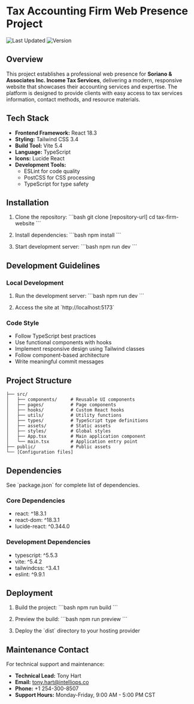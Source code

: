 # Tax Accounting Firm Web Presence Project

![Last Updated](https://img.shields.io/badge/Last%20Updated-January%202025-blue)
![Version](https://img.shields.io/badge/Version-1.0.0-green)

## Overview

This project establishes a professional web presence for **Soriano & Associates Inc. Income Tax Services**, delivering a modern, responsive website that showcases their accounting services and expertise. The platform is designed to provide clients with easy access to tax services information, contact methods, and resource materials.

## Tech Stack

- **Frontend Framework:** React 18.3
- **Styling:** Tailwind CSS 3.4
- **Build Tool:** Vite 5.4
- **Language:** TypeScript
- **Icons:** Lucide React
- **Development Tools:**
  - ESLint for code quality
  - PostCSS for CSS processing
  - TypeScript for type safety

## Installation

1. Clone the repository:
   \`\`\`bash
   git clone [repository-url]
   cd tax-firm-website
   \`\`\`

2. Install dependencies:
   \`\`\`bash
   npm install
   \`\`\`

3. Start development server:
   \`\`\`bash
   npm run dev
   \`\`\`

## Development Guidelines

### Local Development

1. Run the development server:
   \`\`\`bash
   npm run dev
   \`\`\`

2. Access the site at \`http://localhost:5173\`

### Code Style

- Follow TypeScript best practices
- Use functional components with hooks
- Implement responsive design using Tailwind classes
- Follow component-based architecture
- Write meaningful commit messages

## Project Structure

```
├── src/
│   ├── components/     # Reusable UI components
│   ├── pages/          # Page components
│   ├── hooks/          # Custom React hooks
│   ├── utils/          # Utility functions
│   ├── types/          # TypeScript type definitions
│   ├── assets/         # Static assets
│   ├── styles/         # Global styles
│   ├── App.tsx         # Main application component
│   └── main.tsx        # Application entry point
├── public/             # Public assets
└── [Configuration files]
```

## Dependencies

See \`package.json\` for complete list of dependencies.

### Core Dependencies

- react: ^18.3.1
- react-dom: ^18.3.1
- lucide-react: ^0.344.0

### Development Dependencies

- typescript: ^5.5.3
- vite: ^5.4.2
- tailwindcss: ^3.4.1
- eslint: ^9.9.1

## Deployment

1. Build the project:
   \`\`\`bash
   npm run build
   \`\`\`

2. Preview the build:
   \`\`\`bash
   npm run preview
   \`\`\`

3. Deploy the \`dist\` directory to your hosting provider

## Maintenance Contact

For technical support and maintenance:

- **Technical Lead:** Tony Hart
- **Email:** tony.hart@intelliops.co
- **Phone:** +1 254-300-8507
- **Support Hours:** Monday-Friday, 9:00 AM - 5:00 PM CST
